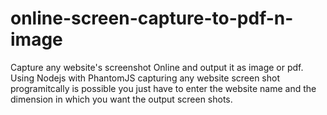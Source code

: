 # online-screen-capture-to-pdf-n-image
Capture any website's screenshot Online and output it as image or pdf. Using Nodejs with PhantomJS capturing any website screen shot programitcally is possible you just have to enter the website name and the dimension in which you want the output screen shots.
